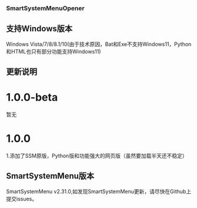 ### SmartSystemMenuOpener
## 支持Windows版本
Windows Vista/7/8/8.1/10(由于技术原因，Bat和Exe不支持Windows11，Python和HTML也只有部分功能支持Windows11)
## 更新说明
# 1.0.0-beta
暂无
# 1.0.0
1.添加了SSM原版，Python版和功能强大的网页版（虽然要加载半天还不稳定）
## SmartSystemMenu版本
SmartSystemMenu v2.31.0,如发现SmartSystemMenu更新，请尽快在Github上提交issues。
